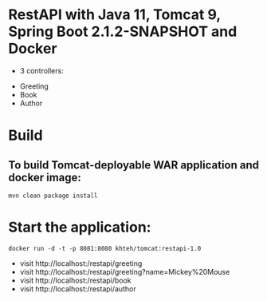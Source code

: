 # RestAPI with Java 11, Tomcat 9, Spring Boot 2.1.2-SNAPSHOT and Docker
* 3 controllers:
- Greeting
- Book
- Author

# Build
## To build Tomcat-deployable WAR application and docker image:
```mvn clean package install```

# Start the application:
```docker run -d -t -p 8081:8080 khteh/tomcat:restapi-1.0```

* visit http://localhost:<port>/restapi/greeting
* visit http://localhost:<port>/restapi/greeting?name=Mickey%20Mouse
* visit http://localhost:<port>/restapi/book
* visit http://localhost:<port>/restapi/author
